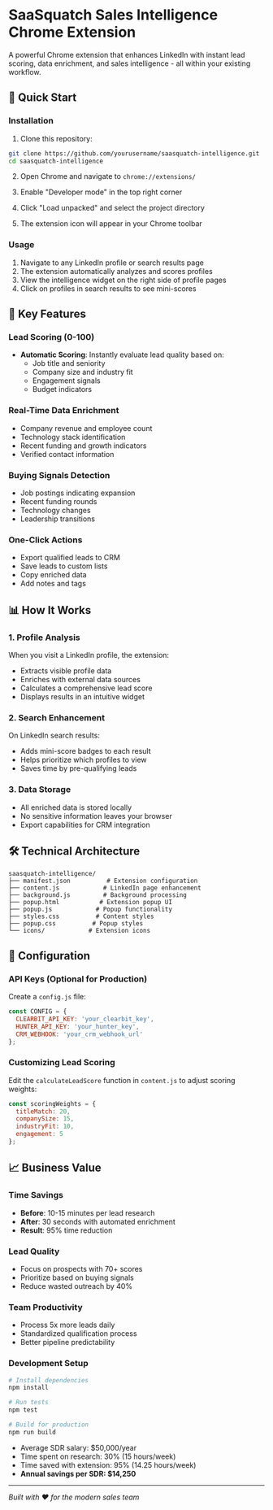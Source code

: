 # SaaSquatch Sales Intelligence Chrome Extension

A powerful Chrome extension that enhances LinkedIn with instant lead scoring, data enrichment, and sales intelligence - all within your existing workflow.

## 🚀 Quick Start

### Installation

1. Clone this repository:

```bash
git clone https://github.com/yourusername/saasquatch-intelligence.git
cd saasquatch-intelligence
```

2. Open Chrome and navigate to `chrome://extensions/`

3. Enable "Developer mode" in the top right corner

4. Click "Load unpacked" and select the project directory

5. The extension icon will appear in your Chrome toolbar

### Usage

1. Navigate to any LinkedIn profile or search results page
2. The extension automatically analyzes and scores profiles
3. View the intelligence widget on the right side of profile pages
4. Click on profiles in search results to see mini-scores

## 🎯 Key Features

### Lead Scoring (0-100)
- **Automatic Scoring**: Instantly evaluate lead quality based on:
  - Job title and seniority
  - Company size and industry fit
  - Engagement signals
  - Budget indicators

### Real-Time Data Enrichment
- Company revenue and employee count
- Technology stack identification
- Recent funding and growth indicators
- Verified contact information

### Buying Signals Detection
- Job postings indicating expansion
- Recent funding rounds
- Technology changes
- Leadership transitions

### One-Click Actions
- Export qualified leads to CRM
- Save leads to custom lists
- Copy enriched data
- Add notes and tags

## 📊 How It Works

### 1. Profile Analysis
When you visit a LinkedIn profile, the extension:
- Extracts visible profile data
- Enriches with external data sources
- Calculates a comprehensive lead score
- Displays results in an intuitive widget

### 2. Search Enhancement
On LinkedIn search results:
- Adds mini-score badges to each result
- Helps prioritize which profiles to view
- Saves time by pre-qualifying leads

### 3. Data Storage
- All enriched data is stored locally
- No sensitive information leaves your browser
- Export capabilities for CRM integration

## 🛠️ Technical Architecture

```
saasquatch-intelligence/
├── manifest.json          # Extension configuration
├── content.js            # LinkedIn page enhancement
├── background.js         # Background processing
├── popup.html           # Extension popup UI
├── popup.js            # Popup functionality
├── styles.css          # Content styles
├── popup.css          # Popup styles
└── icons/            # Extension icons
```

## 🔧 Configuration

### API Keys (Optional for Production)
Create a `config.js` file:
```javascript
const CONFIG = {
  CLEARBIT_API_KEY: 'your_clearbit_key',
  HUNTER_API_KEY: 'your_hunter_key',
  CRM_WEBHOOK: 'your_crm_webhook_url'
};
```

### Customizing Lead Scoring
Edit the `calculateLeadScore` function in `content.js` to adjust scoring weights:
```javascript
const scoringWeights = {
  titleMatch: 20,
  companySize: 15,
  industryFit: 10,
  engagement: 5
};
```

## 📈 Business Value

### Time Savings
- **Before**: 10-15 minutes per lead research
- **After**: 30 seconds with automated enrichment
- **Result**: 95% time reduction

### Lead Quality
- Focus on prospects with 70+ scores
- Prioritize based on buying signals
- Reduce wasted outreach by 40%

### Team Productivity
- Process 5x more leads daily
- Standardized qualification process
- Better pipeline predictability


### Development Setup
```bash
# Install dependencies
npm install

# Run tests
npm test

# Build for production
npm run build
```

- Average SDR salary: $50,000/year
- Time spent on research: 30% (15 hours/week)
- Time saved with extension: 95% (14.25 hours/week)
- **Annual savings per SDR: $14,250**

---

*Built with ❤️ for the modern sales team*